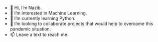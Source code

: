 - 👋 Hi, I’m Nazib.
- 👀 I’m interested in Machine Learning.
- 🌱 I’m currently learning Python.
- 💞️ I’m looking to collaborate projects that would help to overcome this pandemic situation.
- 📫 Leave a text to reach me.

<!---
aorrinatwk/aorrinatwk is a ✨ special ✨ repository because its `README.md` (this file) appears on your GitHub profile.
You can click the Preview link to take a look at your changes.
--->
